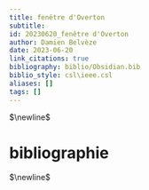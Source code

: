 ```yaml
---
title: fenêtre d'Overton
subtitle:
id: 20230620_fenêtre d'Overton
author: Damien Belvèze
date: 2023-06-20
link_citations: true
bibliography: biblio/Obsidian.bib
biblio_style: csl\ieee.csl
aliases: []
tags: []
---
```




$\newline$
# bibliographie
$\newline$






